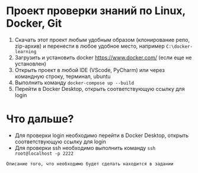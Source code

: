 # Проект проверки знаний по Linux, Docker, Git
1. Скачать этот проект любым удобным образом (клонирование репо, zip-архив) и перенести в любое удобное место, например ```C:\docker-learning```
2. Загрузить и установить docker https://www.docker.com/ (если еще не установлен)
3. Открыть проект в любой IDE (VScode, PyCharm) или через командную строку, терминал, ubuntu
4. Выполнить команду ```docker-compose up --build```
5. Перейти в Docker Desktop, открыть соответствующую ссылку для login

# Что дальше?
- Для проверки login необходимо перейти в Docker Desktop, открыть соответствующую ссылку для login
- Для проверки ssh необходимо выполнить команду ```ssh root@localhost -p 2222```
```
Описание того, что необходимо будет сделать находится в задании
```

